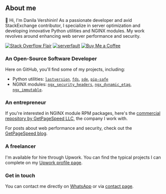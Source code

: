 ## About me

👋 Hi, I'm Danila Vershinin! As a passionate developer and avid StackExchange 
contributor, I specialize in server optimization and developing innovative 
Python utilities and NGINX modules. My work revolves around enhancing web 
server performance and security.

[![Stack Overflow Flair](https://img.shields.io/badge/dynamic/json?color=blue&label=Stack%20Overflow&prefix=%2B&query=reputation&url=https%3A%2F%2Fmeta.stackoverflow.com%2Fusers%2Fflair%2F285069.json&logo=stackoverflow&style=for-the-badge)](https://stackoverflow.com/users/285069/danila-vershinin)
[![serverfault](https://img.shields.io/badge/dynamic/json?color=blue&label=serverfault&prefix=%2B&query=reputation&url=https%3A%2F%2Fserverfault.com%2Fusers%2Fflair%2F242885.json&logo=serverfault&style=for-the-badge)](https://serverfault.com/users/242885/danila-vershinin)
[![Buy Me a Coffee](https://img.shields.io/badge/dynamic/json?color=blue&label=Drank%20Coffee&query=one_time_total&suffix=%20times&url=https%3A%2F%2Fwww.getpagespeed.com%2Fbuymeacoffee.json&logo=buymeacoffee&style=for-the-badge)](https://www.buymeacoffee.com/dvershinin)

### An Open-Source Software Developer 

Here on GitHub, you'll find some of my projects, including:

* Python utilities: [`lastversion`](https://github.com/dvershinin/lastversion/), [`fds`](https://github.com/dvershinin/fds), [`sde`](https://github.com/dvershinin/sde), [`pip-safe`](https://github.com/dvershinin/pip-safe)
* NGINX modules: [`ngx_security_headers`](https://github.com/GetPageSpeed/ngx_security_headers), [`ngx_dynamic_etag`](https://github.com/dvershinin/ngx_dynamic_etag), [`ngx_immutable`](https://github.com/GetPageSpeed/ngx_immutable). 


### An entrepreneur

If you're interested in NGINX module RPM packages, here's the [commercial repository by GetPageSpeed LLC](https://nginx-extras.getpagespeed.com/), the company I work with.

For posts about web performance and security, check out the [GetPageSpeed blog](https://www.getpagespeed.com/posts).

### A freelancer

I'm available for hire through Upwork. You can find the typical projects I can complete on my [Upwork profile page](https://www.upwork.com/freelancers/~01ca36183687e51411).

### Get in touch

You can contact me directly on [WhatsApp](https://api.whatsapp.com/send?phone=19294809573) or via [contact page](https://www.getpagespeed.com/contact-us).
